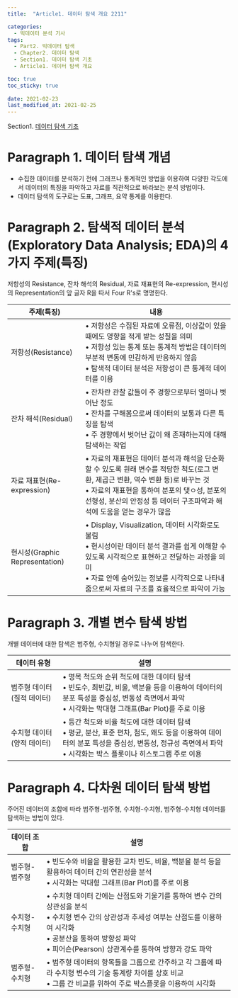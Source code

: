 ```yaml
---
title:  "Article1. 데이터 탐색 개요 2211"

categories:
  - 빅데이터 분석 기사
tags: 
  - Part2. 빅데이터 탐색
  - Chapter2. 데이터 탐색
  - Section1. 데이터 탐색 기초
  - Article1. 데이터 탐색 개요

toc: true
toc_sticky: true
 
date: 2021-02-23
last_modified_at: 2021-02-25
---
```


Section1. [데이터 탐색 기초]()

# Paragraph 1. 데이터 탐색 개념

- 수집한 데이터를 분석하기 전에 그래프나 통계적인 방법을 이용하여 다양한 각도에서 데이터의 특징을 파악하고 자료를 직관적으로 바라보는 분석 방법이다.
- 데이터 탐색의 도구로는 도표, 그래프, 요약 통계를 이용한다.

# Paragraph 2. 탐색적 데이터 분석(Exploratory Data Analysis; EDA)의 4가지 주제(특징)

저항성의 Resistance, 잔차 해석의 Residual, 자료 재표현의 Re-expression, 현시성의 Representation의 앞 글자 R을 따서 Four R's로 명명한다.

| 주제(특징)                     | 내용                                                         |
| ------------------------------ | ------------------------------------------------------------ |
| 저항성(Resistance)             | • 저항성은 수집된 자료에 오류점, 이상값이 있을 때에도 영향을 적게 받는 성질을 의미<br />• 저항성 있는 통계 또는 통계적 방법은 데이터의 부분적 변동에 민감하게 반응하지 않음<br />• 탐색적 데이터 분석은 저항성이 큰 통계적 데이터를 이용 |
| 잔차 해석(Residual)            | • 잔차란 관찰 값들이 주 경향으로부터 얼마나 벗어난 정도<br />• 잔차를 구해봄으로써 데이터의 보통과 다른 특징을 탐색<br />• 주 경향에서 벗어난 값이 왜 존재하는지에 대해 탐색하는 작업 |
| 자료 재표현(Re-expression)     | • 자료의 재표현은 데이터 분석과 해석을 단순화할 수 있도록 원래 변수를 적당한 척도(로그 변환, 제곱근 변환, 역수 변환 등)로 바꾸는 것<br />• 자료의 재표현을 통하여 분포의 댗ㅇ성, 분포의 선형성, 분산의 안정성 등 데이터 구조파악과 해석에 도움을 얻는 경우가 많음 |
| 현시성(Graphic Representation) | • Display, Visualization, 데이터 시각화로도 불림<br />• 현시성이란 데이터 분석 결과를 쉽게 이해할 수 있도록 시각적으로 표현하고 전달하는 과정을 의미<br />• 자료 안에 숨어있는 정보를 시각적으로 나타내줌으로써 자료의 구조를 효율적으로 파악이 가능 |

# Paragraph 3. 개별 변수 탐색 방법

개별 데이터에 대한 탐색은 범주형, 수치형일 경우로 나누어 탐색한다.

| 데이터 유형                | 설명                                                         |
| -------------------------- | ------------------------------------------------------------ |
| 범주형 데이터(질적 데이터) | • 명목 척도와 순위 척도에 대한 데이터 탐색<br />• 빈도수, 최빈값, 비울, 백분율 등을 이용하여 데이터의 분포 특성을 중심성, 변동성 측면에서 파악<br />• 시각화는 막대형 그래프(Bar Plot)를 주로 이용 |
| 수치형 데이터(양적 데이터) | • 등간 척도와 비율 척도에 대한 데이터 탐색<br />• 평균, 분산, 표준 편차, 첨도, 왜도 등을 이용하여 데이터의 분포 특성을 중심성, 변동성, 정규성 측면에서 파악<br />• 시각화는 박스 플롯이나 히스토그램 주로 이용 |

# Paragraph 4. 다차원 데이터 탐색 방법

주어진 데이터의 조합에 따라 범주형-범주형, 수치형-수치형, 범주형-수치형 데이터를 탐색하는 방법이 있다.



| 데이터 조합   | 설명                                                         |
| ------------- | ------------------------------------------------------------ |
| 범주형-범주형 | • 빈도수와 비율을 활용한 교차 빈도, 비율, 백분율 분석 등을 활용하여 데이터 간의 연관성을 분석<br />• 시각화는 막대형 그래프(Bar Plot)를 주로 이용 |
| 수치형-수치형 | • 수치형 데이터 간에는 산점도와 기울기를 통하여 변수 간의 상관성을 분석<br />• 수치형 변수 간의 상관성과 추세성 여부는 산점도를 이용하여 시각화<br />• 공분산을 통하여 방향성 파악<br />• 피어슨(Pearson) 상관계수를 통하여 방향과 강도 파악 |
| 범주형-수치형 | • 범주형 데이터의 항목들을 그룹으로 간주하고 각 그룹에 따라 수치형 변수의 기술 통계량 차이를 상호 비교<br />• 그룹 간 비교를 위하여 주로 박스플롯을 이용하여 시각화 |